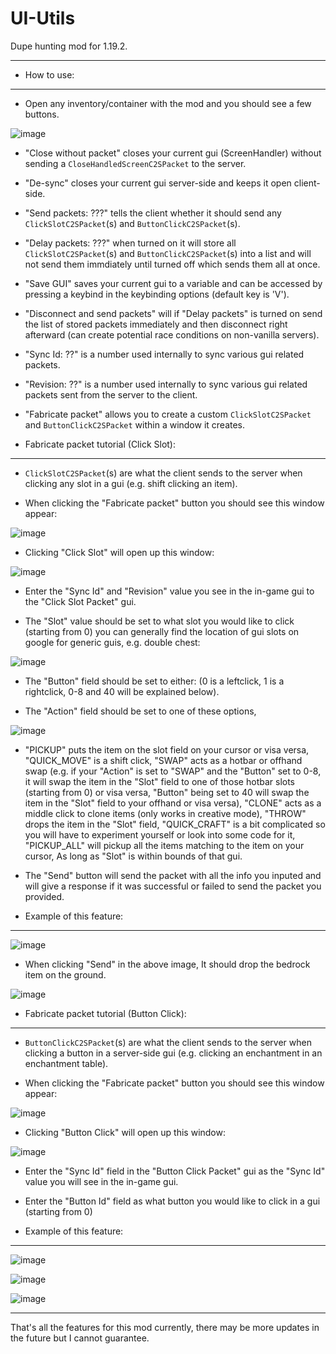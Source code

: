 # UI-Utils
Dupe hunting mod for 1.19.2.

---

- How to use:
---

- Open any inventory/container with the mod and you should see a few buttons.

![image](https://user-images.githubusercontent.com/85349822/187423033-46da8cc0-2bc3-4215-8676-7c03628b8b8c.png)

- "Close without packet" closes your current gui (ScreenHandler) without sending a `CloseHandledScreenC2SPacket` to the server.

- "De-sync" closes your current gui server-side and keeps it open client-side.

- "Send packets: ???" tells the client whether it should send any `ClickSlotC2SPacket`(s) and `ButtonClickC2SPacket`(s).

- "Delay packets: ???" when turned on it will store all `ClickSlotC2SPacket`(s) and `ButtonClickC2SPacket`(s) into a list and will not send them immdiately until turned off which sends them all at once.

- "Save GUI" saves your current gui to a variable and can be accessed by pressing a keybind in the keybinding options (default key is 'V').

- "Disconnect and send packets" will if "Delay packets" is turned on send the list of stored packets immediately and then disconnect right afterward (can create potential race conditions on non-vanilla servers).

- "Sync Id: ??" is a number used internally to sync various gui related packets.

- "Revision: ??" is a number used internally to sync various gui related packets sent from the server to the client.

- "Fabricate packet" allows you to create a custom `ClickSlotC2SPacket` and `ButtonClickC2SPacket` within a window it creates.

- Fabricate packet tutorial (Click Slot):
---

- `ClickSlotC2SPacket`(s) are what the client sends to the server when clicking any slot in a gui (e.g. shift clicking an item).

- When clicking the "Fabricate packet" button you should see this window appear:

![image](https://user-images.githubusercontent.com/85349822/187425789-f6b172d8-0745-4b43-b6b0-b746d4f51459.png)

- Clicking "Click Slot" will open up this window:

![image](https://user-images.githubusercontent.com/85349822/187425967-aeefe828-e18e-4d28-a24c-64680ec55cbc.png)

- Enter the "Sync Id" and "Revision" value you see in the in-game gui to the "Click Slot Packet" gui.

- The "Slot" value should be set to what slot you would like to click (starting from 0) you can generally find the location of gui slots on google for generic guis, e.g. double chest:

 ![image](https://user-images.githubusercontent.com/85349822/187426720-93f50986-cd1f-497a-a675-9ca9884fea13.png)

- The "Button" field should be set to either: (0 is a leftclick, 1 is a rightclick, 0-8 and 40 will be explained below).

- The "Action" field should be set to one of these options,

![image](https://user-images.githubusercontent.com/85349822/187427492-2ed0da1f-351c-4471-a4cc-064fe70f1e62.png)

- "PICKUP" puts the item on the slot field on your cursor or visa versa, "QUICK_MOVE" is a shift click, "SWAP" acts as a hotbar or offhand swap (e.g. if your "Action" is set to "SWAP" and the "Button" set to 0-8, it will swap the item in the "Slot" field to one of those hotbar slots (starting from 0) or visa versa, "Button" being set to 40 will swap the item in the "Slot" field to your offhand or visa versa), "CLONE" acts as a middle click to clone items (only works in creative mode), "THROW" drops the item in the "Slot" field, "QUICK_CRAFT" is a bit complicated so you will have to experiment yourself or look into some code for it, "PICKUP_ALL" will pickup all the items matching to the item on your cursor, As long as "Slot" is within bounds of that gui.

- The "Send" button will send the packet with all the info you inputed and will give a response if it was successful or failed to send the packet you provided.

- Example of this feature:
---

![image](https://user-images.githubusercontent.com/85349822/187429892-afc74514-c454-4f01-9307-c85ff37cf790.png)

- When clicking "Send" in the above image, It should drop the bedrock item on the ground.

![image](https://user-images.githubusercontent.com/85349822/187430233-d94a497e-1698-4e01-a152-7002d1f1f6be.png)


- Fabricate packet tutorial (Button Click):
---

- `ButtonClickC2SPacket`(s) are what the client sends to the server when clicking a button in a server-side gui (e.g. clicking an enchantment in an enchantment table).

- When clicking the "Fabricate packet" button you should see this window appear:

![image](https://user-images.githubusercontent.com/85349822/187425789-f6b172d8-0745-4b43-b6b0-b746d4f51459.png)

- Clicking "Button Click" will open up this window:

![image](https://user-images.githubusercontent.com/85349822/187430861-11c62616-10e9-4b4b-bdb1-918c93b4e4a3.png)

- Enter the "Sync Id" field in the "Button Click Packet" gui as the "Sync Id" value you will see in the in-game gui.

- Enter the "Button Id" field as what button you would like to click in a gui (starting from 0)

- Example of this feature:
---

![image](https://user-images.githubusercontent.com/85349822/187432355-a8b15cf9-e7c6-4d2b-b779-fd084de14002.png)

![image](https://user-images.githubusercontent.com/85349822/187432538-7f6b85f9-581b-442d-8027-9e0843b18939.png)

![image](https://user-images.githubusercontent.com/85349822/187432690-950626ac-7aef-4e46-8da1-1d294fcb9975.png)

---

That's all the features for this mod currently, there may be more updates in the future but I cannot guarantee.
